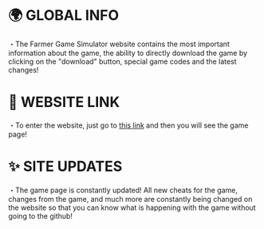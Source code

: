 # 🌍 GLOBAL INFO
・The Farmer Game Simulator website contains the most important information about the game, the ability to directly download the game by clicking on the "download" button, special game codes and the latest changes! 

# 📌 WEBSITE LINK
・To enter the website, just go to [this link](https://fgsweb.ml) and then you will see the game page!

# ✨ SITE UPDATES
・The game page is constantly updated! All new cheats for the game, changes from the game, and much more are constantly being changed on the website so that you can know what is happening with the game without going to the github!
